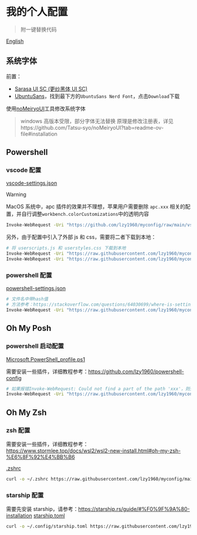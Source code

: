 # 我的个人配置

> 附一键替换代码

[English](https://github.com/lzy1960/myconfig/blob/main/README-en.md)

## 系统字体

前置：

- [Sarasa UI SC (更纱黑体 UI SC)](https://github.com/be5invis/Sarasa-Gothic/releases)
- [UbuntuSans](https://www.nerdfonts.com/font-downloads)，找到最下方的`UbuntuSans Nerd Font`，点击`Download`下载

使用[noMeiryoUI](https://github.com/Tatsu-syo/noMeiryoUI/releases)工具修改系统字体

> windows 高版本受限，部分字体无法替换
> 原理是修改注册表，详见https://github.com/Tatsu-syo/noMeiryoUI?tab=readme-ov-file#installation

## Powershell

### vscode 配置

[vscode-settings.json](https://github.com/lzy1960/myconfig/blob/main/vscode-settings.json)

> [!WARNING]  
> MacOS 系统中，apc 插件的效果并不理想，苹果用户需要删除 `apc.xxx` 相关的配置，并自行调整`workbench.colorCustomizations`中的透明内容

```bash
Invoke-WebRequest -Uri "https://github.com/lzy1960/myconfig/raw/main/vscode-settings.json" -OutFile "$env:APPDATA\Code\User\settings.json"
```

另外，由于配置中引入了外部 js 和 css，需要将二者下载到本地：

```bash
# 将 userscripts.js 和 userstyles.css 下载到本地
Invoke-WebRequest -Uri "https://raw.githubusercontent.com/lzy1960/myconfig/main/apc-assets/userscripts.js" -OutFile "C:\users\\$env:UserName\\.vscode\\userscripts.js"
Invoke-WebRequest -Uri "https://raw.githubusercontent.com/lzy1960/myconfig/main/apc-assets/userstyles.css" -OutFile "C:\users\\$env:UserName\\.vscode\\userstyles.css"
```

### powershell 配置

[powershell-settings.json](https://github.com/lzy1960/myconfig/blob/main/powershell-settings.json)

```bash
# 文件名中带hash值
# 方法参考：https://stackoverflow.com/questions/64030699/where-is-settings-json-for-powershell-configuration-in-windows-terminal
Invoke-WebRequest -Uri "https://raw.githubusercontent.com/lzy1960/myconfig/main/powershell-settings.json" -OutFile "$(Get-Item ("C:\users\\$env:UserName\AppData\Local\Packages\Microsoft.WindowsTerminal_*\LocalState\settings.json")).FullName"
```

## Oh My Posh

### powershell 启动配置

[Microsoft.PowerShell_profile.ps1](https://github.com/lzy1960/myconfig/blob/main/Microsoft.PowerShell_profile.ps1)

需要安装一些插件，详细教程参考：https://github.com/lzy1960/powershell-config

```bash
# 如果报错Invoke-WebRequest: Could not find a part of the path 'xxx'，则先检查$PROFILE的前置目录是否存在
Invoke-WebRequest -Uri "https://raw.githubusercontent.com/lzy1960/myconfig/main/Microsoft.PowerShell_profile.ps1" -OutFile "$PROFILE"
```

## Oh My Zsh

### zsh 配置

需要安装一些插件，详细教程参考：https://www.stormlee.top/docs/wsl2/wsl2-new-install.html#oh-my-zsh-%E6%8F%92%E4%BB%B6

[.zshrc](https://github.com/lzy1960/myconfig/blob/main/.zshrc)

```bash
curl -o ~/.zshrc https://raw.githubusercontent.com/lzy1960/myconfig/main/.zshrc
```

### starship 配置

需要先安装 starship，请参考：https://starship.rs/guide/#%F0%9F%9A%80-installation
[starship.toml](https://github.com/lzy1960/myconfig/blob/main/starship.toml)

```bash
curl -o ~/.config/starship.toml https://raw.githubusercontent.com/lzy1960/myconfig/main/starship.toml
```
